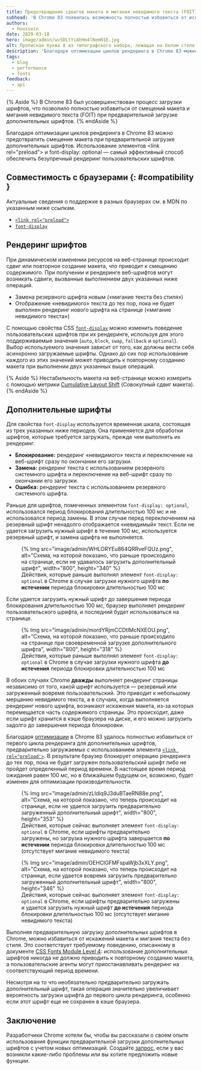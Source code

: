 ```yaml
---
title: Предотвращение сдвигов макета и мигания невидимого текста (FOIT) путем предварительной загрузки дополнительных шрифтов
subhead: 'В Chrome 83 появилась возможность полностью избавиться от искажений макета, используя элементы link rel="preload" и font-display: optional'
authors:
  - houssein
date: 2020-03-18
hero: image/admin/wv5DLtYiAhHm4lNemN1E.jpg
alt: Прописная буква A из типографского набора, лежащая на белом столе.
description: 'Благодаря оптимизации циклов рендеринга в Chrome 83 можно предотвратить смещение макета при предварительной загрузке дополнительных шрифтов. Использование элементов <link rel="preload"> и font-display: optional — самый эффективный способ обеспечить безупречный рендеринг пользовательских шрифтов.'
tags:
  - blog
  - performance
  - fonts
feedback:
  - api
---
```


{% Aside %} В Chrome 83 был усовершенствован процесс загрузки шрифтов, что позволило полностью избавиться от смещений макета и мигания невидимого текста (FOIT) при предварительной загрузке дополнительных шрифтов. {% endAside %}

Благодаря оптимизации циклов рендеринга в Chrome 83 можно предотвратить смещение макета при предварительной загрузке дополнительных шрифтов. Использование элементов &lt;link rel="preload"&gt; и font-display: optional — самый эффективный способ обеспечить безупречный рендеринг пользовательских шрифтов.

## Совместимость с браузерами {: #compatibility }

Актуальные сведения о поддержке в разных браузерах см. в MDN по указанным ниже ссылкам.

- [`<link rel="preload">`](https://developer.mozilla.org/docs/Web/HTML/Preloading_content#Browser_compatibility)
- [`font-display`](https://developer.mozilla.org/docs/Web/CSS/@font-face/font-display#Browser_compatibility)

## Рендеринг шрифтов

При динамическом изменении ресурсов на веб-странице происходит сдвиг или повторное создание макета, что приводит к смещению содержимого. При получении и рендеринге веб-шрифтов могут возникать сдвиги, вызванные выполнением двух указанных ниже операций.

- Замена резервного шрифта новым («мигание текста без стиля»)
- Отображение «невидимого» текста до тех пор, пока не будет выполнен рендеринг нового шрифта на странице («мигание невидимого текста»)

С помощью свойства CSS [`font-display`](https://font-display.glitch.me/) можно изменить поведение пользовательских шрифтов при их рендеринге, используя для этого поддерживаемые значения (`auto`, `block`, `swap`, `fallback` и `optional`). Выбор используемого значения зависит от того, как должны вести себя асинхронно загружаемые шрифты. Однако до сих пор использование каждого из этих значений может приводить к повторному созданию макета при выполнении двух указанных выше операций.

{% Aside %} Нестабильность макета на веб-странице можно измерить с помощью метрики [Cumulative Layout Shift](/cls/) (Совокупный сдвиг макета). {% endAside %}

## Дополнительные шрифты

Для свойства `font-display` используется временная шкала, состоящая из трех указанных ниже периодов. Она применяется для обработки шрифтов, которые требуется загружать, прежде чем выполнять их рендеринг.

- **Блокирование:** рендеринг «невидимого» текста и переключение на веб-шрифт сразу по окончании его загрузки.
- **Замена:** рендеринг текста с использованием резервного системного шрифта и переключение на веб-шрифт сразу по окончании его загрузки.
- **Ошибка:** рендеринг текста с использованием резервного системного шрифта.

Раньше для шрифтов, помеченных элементом `font-display: optional`, использовался период блокирования длительностью 100 мс и не использовался период замены. В этом случае перед переключением на резервный шрифт ненадолго отображается «невидимый» текст. Если не удается загрузить нужный шрифт в течение 100 мс, используется резервный шрифт, и замена шрифта не выполняется.

<figure>{% Img src="image/admin/WHLORYEu864QRRveFQUz.png", alt="Схема, на которой показано, что раньше происходило на странице, если не удавалось загрузить дополнительный шрифт", width="800", height="340" %} <figcaption>Действия, которые раньше выполнял элемент <code>font-display: optional</code> в Chrome в случае загрузки нужного шрифта <b>по истечении</b> периода блокировки длительностью 100 мс</figcaption></figure>

Если удается загрузить нужный шрифт до завершения периода блокирования длительностью 100 мс, браузер выполняет рендеринг пользовательского шрифта, и последний будет использоваться на странице.

<figure>{% Img src="image/admin/mordYRjmCCDtlMcNXEOU.png", alt="Схема, на которой показано, что раньше происходило на странице при своевременной загрузке дополнительного шрифта", width="800", height="318" %} <figcaption>Действия, которые раньше выполнял элемент <code>font-display: optional</code> в Chrome в случае загрузки нужного шрифта <b>до истечения</b> периода блокировки длительностью 100 мс</figcaption></figure>

В обоих случаях Chrome **дважды** выполняет рендеринг страницы независимо от того, какой шрифт используется — резервный или загруженный вовремя пользовательский. Это приводит к небольшому мерцанию невидимого текста, а в случаях, когда выполняется рендеринг нового шрифта, возникают искажения макета, из-за которых перемещается часть содержимого страницы. Это происходит, даже если шрифт хранится в кэше браузера на диске, и его можно загрузить задолго до завершения периода блокировки.

Благодаря [оптимизации](https://bugs.chromium.org/p/chromium/issues/detail?id=1040632) в Chrome 83 удалось полностью избавиться от первого цикла рендеринга для дополнительных шрифтов, предварительно загружаемых с использованием элемента [`<link rel="preload'>`](/codelab-preload-web-fonts/). В результате браузер блокирует операцию рендеринга до тех пор, пока не будет загружен пользовательский шрифт либо не пройдет определенный период времени. В настоящее время период ожидания равен 100 мс, но в ближайшем будущем он, возможно, будет изменен для оптимизации производительности.

<figure>{% Img src="image/admin/zLldiq9J3duBTaeRN88e.png", alt="Схема, на которой показано, что теперь происходит на странице, если не удается загрузить предварительно загруженный дополнительный шрифт", width="800", height="353" %} <figcaption>Действия, которые сейчас выполняет элемент <code>font-display: optional</code> в Chrome, если шрифты предварительно загружены, но загрузка нужного шрифта завершается <b>по истечении</b> периода блокировки длительностью 100 мс (отсутствует мигание невидимого текста)</figcaption></figure>

<figure>{% Img src="image/admin/OEHClGFMFspaWjb3xXLY.png", alt="Схема, на которой показано, что теперь происходит на странице, если удается вовремя загрузить предварительно загруженный дополнительный шрифт", width="800", height="346" %} <figcaption>Действия, которые сейчас выполняет элемент <code>font-display: optional</code> в Chrome, если шрифты предварительно загружены и удается загрузить нужный шрифт <b>до истечения</b> периода блокировки длительностью 100 мс (отсутствует мигание невидимого текста)</figcaption></figure>

Выполняя предварительную загрузку дополнительных шрифтов в Chrome, можно избавиться от искажений макета и мигания текста без стиля. Это соответствует требуемому поведению, описанному в документе [CSS Fonts Module Level 4](https://drafts.csswg.org/css-fonts-4/#valdef-font-face-font-display-optional): использование дополнительных шрифтов никогда не должно приводить к повторному созданию макета, а пользовательские агенты могут приостанавливать рендеринг на соответствующий период времени.

Несмотря на то что необязательно предварительно загружать дополнительный шрифт, такая операция значительно увеличивает вероятность загрузки шрифта до первого цикла рендеринга, особенно если этот шрифт еще не сохранен в кэше браузера.

## Заключение

Разработчики Chrome хотели бы, чтобы вы рассказали о своем опыте использования функции предварительной загрузки дополнительных шрифтов с учетом новых оптимизаций. Создайте [запрос](https://bugs.chromium.org/p/chromium/issues/entry), если у вас возникли какие-либо проблемы или вы хотите предложить новые функции.
